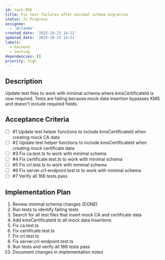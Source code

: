 ```yaml
---
id: task-056
title: Fix test failures after minimal schema migration
status: In Progress
assignee:
  - '@claude'
created_date: '2025-10-23 14:12'
updated_date: '2025-10-23 14:51'
labels:
  - backend
  - testing
dependencies: []
priority: high
---
```


## Description

<!-- SECTION:DESCRIPTION:BEGIN -->
Update test files to work with minimal schema where kmsCertificateId is now required. Tests are failing because mock data insertion bypasses KMS and doesn't include required fields.
<!-- SECTION:DESCRIPTION:END -->

## Acceptance Criteria
<!-- AC:BEGIN -->
- [ ] #1 Update test helper functions to include kmsCertificateId when creating mock CA data
- [ ] #2 Update test helper functions to include kmsCertificateId when creating mock certificate data
- [ ] #3 Fix ca.test.ts to work with minimal schema
- [ ] #4 Fix certificate.test.ts to work with minimal schema
- [ ] #5 Fix crl.test.ts to work with minimal schema
- [ ] #6 Fix server.crl-endpoint.test.ts to work with minimal schema
- [ ] #7 Verify all 166 tests pass
<!-- AC:END -->

## Implementation Plan

<!-- SECTION:PLAN:BEGIN -->
1. Review minimal schema changes (DONE)
2. Run tests to identify failing tests
3. Search for all test files that insert mock CA and certificate data
4. Add kmsCertificateId to all mock data insertions
5. Fix ca.test.ts
6. Fix certificate.test.ts
7. Fix crl.test.ts
8. Fix server.crl-endpoint.test.ts
9. Run tests and verify all 166 tests pass
10. Document changes in implementation notes
<!-- SECTION:PLAN:END -->

